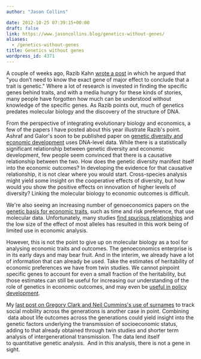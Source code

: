 ```yaml
---
author: "Jason Collins"

date: 2012-10-25 07:39:15+00:00
draft: false
link: https://www.jasoncollins.blog/genetics-without-genes/
aliases:
  - /genetics-without-genes
title: Genetics without genes
wordpress_id: 4371
---
```


A couple of weeks ago, Razib Kahn [wrote a post](http://blogs.discovermagazine.com/gnxp/2012/10/you-dont-need-genes-for-genetics/) in which he argued that "you don’t need to know the exact gene of major effect to conclude that a trait is genetic." Where a lot of research is invested in finding the specific genes behind traits, and with a media hungry for these kinds of stories, many people have forgotten how much can be understood without knowledge of the specific genes. As Razib points out, much of genetics predates molecular biology and the discovery of the structure of DNA.

From the perspective of integrating evolutionary biology and economics, a few of the papers I have posted about this year illustrate Razib's point. Ashraf and Galor's soon to be published paper on [genetic diversity and economic development](https://www.jasoncollins.blog/genetic-diversity-and-economic-development/) uses DNA-level data. While there is a statistically significant relationship between genetic diversity and economic development, few people seem convinced that there is a causative relationship between the two. How does the genetic diversity manifest itself into the economic outcomes? In developing the evidence for that causative relationship, it is not clear where you would start. Cross-species analysis might yield some insight on the cooperative effects of diversity, but how would you show the positive effects on innovation of higher levels of diversity? Linking the molecular biology to economic outcomes is difficult.

We're also seeing an increasing number of genoeconomics papers on the [genetic basis for economic traits](https://www.jasoncollins.blog/the-genetic-architecture-of-economic-and-political-preferences/), such as time and risk preference, that use molecular data. Unfortunately, many studies [find spurious relationships](https://www.jasoncollins.blog/genoeconomics-molecular-genetics-and-economics/) and the low size of the effect of most alleles has resulted in this work being of limited use in economic analysis.

However, this is not the point to give up on molecular biology as a tool for analysing economic traits and outcomes. The genoeconomics enterprise is in its early days and may bear fruit. And in the interim, we already have a lot of information that can already be used. Take the estimates of heritability of economic preferences we have from twin studies. We cannot pinpoint specific genes to account for even a small fraction of the heritability, but those estimates can still be useful for increasing our understanding of the role of genetics in economic outcomes, and may even be [useful in policy development](https://www.jasoncollins.blog/the-use-of-heritability-in-policy-development/).

My [last post on Gregory Clark and Neil Cummins's use of surnames](https://www.jasoncollins.blog/long-term-social-mobility-is-low/) to track social mobility across the generations is another case in point. Combining  data about life outcomes across the generations could yield insight into the genetic factors underlying the transmission of socioeconomic status, adding to that already obtained through twin studies and shorter term analysis of intergenerational transmission. The data lend itself to quantitative genetic analysis.  And in this analysis, there is not a gene in sight.
